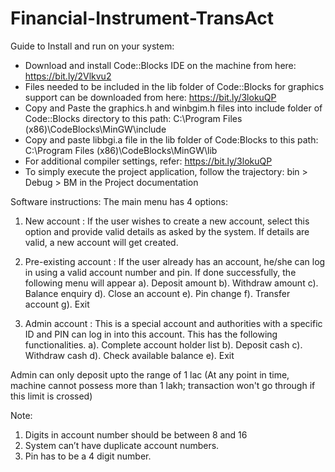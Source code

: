 # Financial-Instrument-TransAct

Guide to Install and run on your system:
- Download and install Code::Blocks IDE on the machine from here: https://bit.ly/2Vlkvu2
- Files needed to be included in the lib folder of Code::Blocks for graphics support can be downloaded from here: https://bit.ly/3lokuQP
- Copy and Paste the graphics.h and winbgim.h files into include folder of Code::Blocks directory to this path: C:\Program Files (x86)\CodeBlocks\MinGW\include
- Copy and paste libbgi.a file in the lib folder of Code:Blocks to this path: C:\Program Files (x86)\CodeBlocks\MinGW\lib
- For additional compiler settings, refer: https://bit.ly/3lokuQP
- To simply execute the project application, follow the trajectory: bin > Debug > BM in the Project documentation

Software instructions:
The main menu has 4 options:
1. New account : If the user wishes to create a new account, select this option and provide valid details as asked by the system. If details are valid, a new account will get created.

2. Pre-existing account : If the user already has an account, he/she can log in using a valid account number and pin. If done successfully, the following menu will appear
a). Deposit amount
b). Withdraw amount
c). Balance enquiry
d). Close an account
e). Pin change
f). Transfer account
g). Exit

3. Admin account : This is a special account and authorities with a specific ID and PIN can log in into this account. This has the following functionalities.
a). Complete account holder list
b). Deposit cash
c). Withdraw cash
d). Check available balance
e). Exit

Admin can only deposit upto the range of 1 lac (At any point in time, machine cannot possess more than 1 lakh; transaction won't go through if this limit is crossed)

Note: 
1. Digits in account number should be between 8 and 16
2. System can’t have duplicate account numbers.
3. Pin has to be a 4 digit number.
